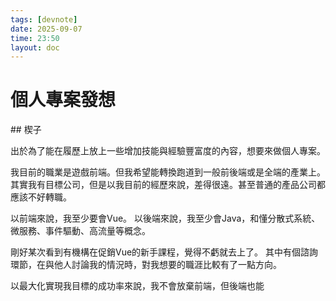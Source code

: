 ```yaml
---
tags: [devnote]
date: 2025-09-07
time: 23:50
layout: doc
---
```


# 個人專案發想

<DocDate :date="$frontmatter.date" />
## 楔子

出於為了能在履歷上放上一些增加技能與經驗豐富度的內容，想要來做個人專案。

我目前的職業是遊戲前端。但我希望能轉換跑道到一般前後端或是全端的產業上。
其實我有目標公司，但是以我目前的經歷來說，差得很遠。甚至普通的產品公司都應該不好轉職。

以前端來說，我至少要會Vue。
以後端來說，我至少會Java，和懂分散式系統、微服務、事件驅動、高流量等概念。

剛好某次看到有機構在促銷Vue的新手課程，覺得不虧就去上了。
其中有個諮詢環節，在與他人討論我的情況時，對我想要的職涯比較有了一點方向。

以最大化實現我目標的成功率來說，我不會放棄前端，但後端也能